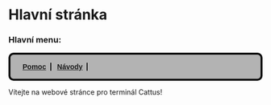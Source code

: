 # Hlavní stránka

### Hlavní menu:
<style>nav ul {list-style-type:none;background-color:#b3b3b3;border: 4px solid #111111;border-radius: 10px;font-family:sans-serif;font-weight:bold;padding: 16px;}nav ul li {display:inline;border-right: 2px solid #111111;padding-right: 8px;padding-left: 8px;}</style>

<nav>
<ul>
<li><a href="pomoc.html">Pomoc</a></li>
<li><a href="navody.html">Návody</a></li>
</ul>
</nav>

Vítejte na webové stránce pro terminál Cattus!

